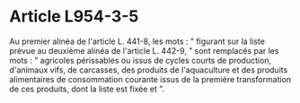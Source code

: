 # Article L954-3-5

Au premier alinéa de l'article L. 441-8, les mots : " figurant sur la liste prévue au deuxième alinéa de l'article L. 442-9, ” sont remplacés par les mots : " agricoles périssables ou issus de cycles courts de production, d'animaux vifs, de carcasses, des produits de l'aquaculture et des produits alimentaires de consommation courante issus de la première transformation de ces produits, dont la liste est fixée et ”.

